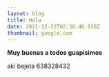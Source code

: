 ```yaml
---
layout: blog
title: Hola
date: 2021-12-22T02:36:46.936Z
thumbnail: google.com
---
```

**Muy buenas a todos guapisimos**

aki bejeta 638328432